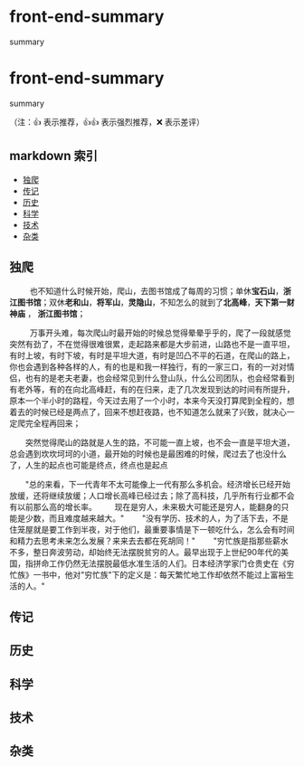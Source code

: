 # front-end-summary
summary


# front-end-summary
summary

（注：:+1: 表示推荐，:+1::+1: 表示强烈推荐，:x: 表示差评）

## markdown 索引

- [独爬](#独爬)
- [传记](#传记)
- [历史](#历史)
- [科学](#科学)
- [技术](#技术)
- [杂类](#杂类)

## 独爬
   &emsp;&emsp;也不知道什么时候开始，爬山，去图书馆成了每周的习惯；单休**宝石山**，**浙江图书馆**；双休**老和山**，**将军山**，**灵隐山**，不知怎么的就到了**北高峰**，**天下第一财神庙** ， **浙江图书馆**； 

   &emsp;&emsp;万事开头难，每次爬山时最开始的时候总觉得晕晕乎乎的，爬了一段就感觉突然有劲了，不在觉得很难很累，走起路来都是大步前进，山路也不是一直平坦，有时上坡，有时下坡，有时是平坦大道，有时是凹凸不平的石道，在爬山的路上，你也会遇到各种各样的人，有的也是和我一样独行，有的一家三口，有的一对对情侣，也有的是老夫老妻，也会经常见到什么登山队，什么公司团队，也会经常看到有老外等，有的在向北高峰赶，有的在归来，走了几次发现到达的时间有所提升，原本一个半小时的路程，今天过去用了一个小时，本来今天没打算爬到全程的，想着去的时候已经是两点了，回来不想赶夜路，也不知道怎么就来了兴致，就决心一定爬完全程再回来；

   &emsp;&emsp;突然觉得爬山的路就是人生的路，不可能一直上坡，也不会一直是平坦大道，总会遇到坎坎坷坷的小道，最开始的时候也是最困难的时候，爬过去了也没什么了，人生的起点也可能是终点，终点也是起点 
   
   &emsp;&emsp;"总的来看，下一代青年不太可能像上一代有那么多机会。经济增长已经开始放缓，还将继续放缓；人口增长高峰已经过去；除了高科技，几乎所有行业都不会有以前那么高的增长率。
    &emsp;&emsp;现在是穷人，未来极大可能还是穷人，能翻身的只能是少数，而且难度越来越大。"
    &emsp;&emsp;"没有学历、技术的人，为了活下去，不是住笼屋就是要工作到半夜，对于他们，最重要事情是下一顿吃什么，怎么会有时间和精力去思考未来怎么发展？来来去去都在死胡同！"
     &emsp;&emsp;"穷忙族是指那些薪水不多，整日奔波劳动，却始终无法摆脱贫穷的人。最早出现于上世纪90年代的美国，指拼命工作仍然无法摆脱最低水准生活的人们。日本经济学家门仓贵史在《穷忙族》一书中，他对"穷忙族"下的定义是：每天繁忙地工作却依然不能过上富裕生活的人。"
     

## 传记

## 历史

## 科学

## 技术

## 杂类
